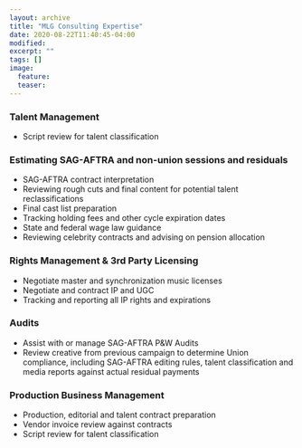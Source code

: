 ```yaml
---
layout: archive
title: "MLG Consulting Expertise"
date: 2020-08-22T11:40:45-04:00
modified:
excerpt: ""
tags: []
image:
  feature:
  teaser:
---
```



### Talent Management
* Script review for talent classification

### Estimating SAG-AFTRA and non-union sessions and residuals

* SAG-AFTRA contract interpretation
* Reviewing rough cuts and final content for potential talent reclassifications
* Final cast list preparation
* Tracking holding fees and other cycle expiration dates
* State and federal wage law guidance
* Reviewing celebrity contracts and advising on pension allocation

### Rights Management & 3rd Party Licensing

* Negotiate master and synchronization music licenses
* Negotiate and contract IP and UGC
* Tracking and reporting all IP rights and expirations

### Audits
* Assist with or manage SAG-AFTRA P&W Audits
* Review creative from previous campaign to determine Union compliance, including SAG-AFTRA editing rules, talent classification and media reports against actual residual payments

### Production Business Management

* Production, editorial and talent contract preparation
* Vendor invoice review against contracts
* Script review for talent classification
